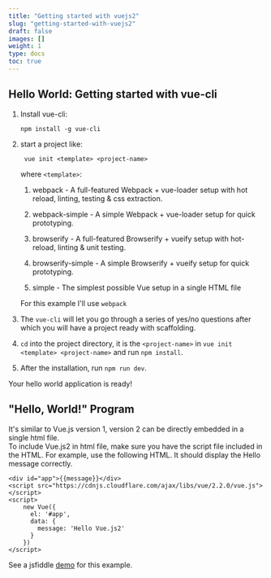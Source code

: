 ```yaml
---
title: "Getting started with vuejs2"
slug: "getting-started-with-vuejs2"
draft: false
images: []
weight: 1
type: docs
toc: true
---
```


## Hello World: Getting started with vue-cli
1. Install vue-cli:

       npm install -g vue-cli

2. start a project like:

        vue init <template> <project-name>

    where `<template>`:

      1. webpack - A full-featured Webpack + vue-loader setup with hot reload, linting, testing & css extraction.

      2. webpack-simple - A simple Webpack + vue-loader setup for quick prototyping.

      3. browserify - A full-featured Browserify + vueify setup with hot-reload, linting & unit testing.

      4. browserify-simple - A simple Browserify + vueify setup for quick prototyping.

      5. simple - The simplest possible Vue setup in a single HTML file

    For this example I'll use `webpack`

3. The `vue-cli` will let you go through a series of yes/no questions after which you will have a project ready with scaffolding.

4. `cd` into the project directory, it is the `<project-name>` in `vue init <template> <project-name>` and run `npm install`.

5. After the installation, run `npm run dev`.

Your hello world application is ready!


## "Hello, World!" Program
It's similar to Vue.js version 1, version 2 can be directly embedded in a single html file.    
To include Vue.js2 in html file, make sure you have the script file included in the HTML. For example, use the following  HTML. It should display the Hello message correctly.

    <div id="app">{{message}}</div>
    <script src="https://cdnjs.cloudflare.com/ajax/libs/vue/2.2.0/vue.js"></script>
    <script>
        new Vue({
          el: '#app',
          data: {
            message: 'Hello Vue.js2'
          }
        })
    </script>

See a jsfiddle [demo][1] for this example.


  [1]: https://jsfiddle.net/iiinec/5pest1qa/

